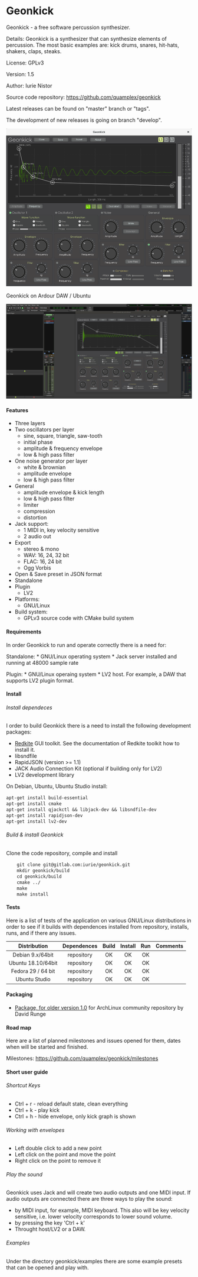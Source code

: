 # Geonkick

Geonkick - a free software percussion synthesizer.

Details: Geonkick is a synthesizer that can synthesize elements
	 of percussion. The most basic examples are: kick drums,
	 snares, hit-hats, shakers, claps, steaks.

License: GPLv3

Version: 1.5

Author: Iurie Nistor

Source code repository: https://github.com/quamplex/geonkick

Latest releases can be found on "master" branch or "tags".

The development of new releases is going on branch "develop".

![Screenshot](data/screenshot.png)

Geonkick on Ardour DAW / Ubuntu

![Screenshot](data/screenshot_on_ardour.png)

#### Features

* Three layers
* Two oscillators per layer
     - sine, square, triangle, saw-tooth
     - initial phase
     - amplitude & frequency envelope
     - low & high pass filter
* One noise generator per layer
     - white & brownian
     - amplitude envelope
     - low & high pass filter
* General
     - amplitude envelope & kick length
     - low & high pass filter
     - limiter
     - compression
     - distortion
* Jack support:
     - 1 MIDI in, key velocity sensitive
     - 2 audio out
* Export
     - stereo & mono
     - WAV: 16, 24, 32 bit
     - FLAC: 16, 24 bit
     - Ogg Vorbis
* Open & Save preset in JSON format
* Standalone
* Plugin
  - LV2
* Platforms:
  - GNU/Linux
* Build system:
  - GPLv3 source code with CMake build system

#### Requirements

In order Geonkick to run and operate correctly there is a need for:

Standalone:
    * GNU/Linux operating system
    * Jack server installed and running at 48000 sample rate

Plugin:
    * GNU/Linux operaing system
    * LV2 host. For example, a DAW that supports LV2 plugin format.

#### Install

###### Install dependeces

I order to build Geonkick there is a need to install the following development packages:

* [Redkite](https://github.com/quamplex/redkite) GUI toolkit. See the documentation of Redkite toolkit how to install it.
* libsndfile
* RapidJSON (version >= 1.1)
* JACK Audio Connection Kit (optional if building only for LV2)
* LV2 development library

On Debian, Ubuntu, Ubuntu Studio install:

    apt-get install build-essential
    apt-get install cmake
    apt-get install qjackctl && libjack-dev && libsndfile-dev
    apt-get install rapidjson-dev
    apt-get install lv2-dev

###### Build & install Geonkick

Clone the code repository, compile and install

        git clone git@gitlab.com:iurie/geonkick.git
        mkdir geonkick/build
        cd geonkick/build
        cmake ../
        make
        make install

#### Tests
Here is a list of tests of the application on various GNU/Linux distributions
in order to see if it builds with dependences installed from repository,
installs, runs, and if there any issues.

| Distribution  | Dependences  | Build  | Install  | Run  | Comments  |
|:-:|:-:|:-:|:-:|:-:|:-:|
| Debian 9.x/64bit  | repository  | OK  | OK  | OK  |   |
| Ubuntu 18.10/64bit  | repository  | OK  | OK  | OK  |   |
| Fedora 29 / 64 bit  | repository | OK  | OK  | OK  |   |
| Ubuntu Studio  | repository  | OK  | OK  | OK  |   |

#### Packaging

* [Package, for older version 1.0](https://www.archlinux.org/packages/community/x86_64/geonkick/) for ArchLinux community repository by David Runge

#### Road map

Here are a list of planned milestones and issues opened for them,
dates when will be started and finished.

Milestones: https://github.com/quamplex/geonkick/milestones

#### Short user guide

###### Shortcut Keys

* Ctrl + r - reload default state, clean everything
* Ctrl + k - play kick
* Ctrl + h - hide envelope, only kick graph is shown

###### Working with envelopes
* Left double click to add a new point
* Left click on the point and move the point
* Right click on the point to remove it

###### Play the sound
Geonkick uses Jack and will create two audio outputs and one MIDI input.
If audio outputs are connected there are three ways to play the sound:
   * by MIDI input, for example, MIDI keyboard. This also will be key velocity sensitive, i.e. lower velocity corresponds to lower sound volume.
   * by pressing the key 'Ctrl + k'
   * Throught host/LV2 or a DAW.

###### Examples

Under the directory geonkick/examples there are some example presets that can be opened and play with.
